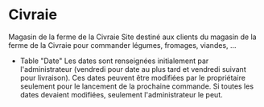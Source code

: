 # Civraie

Magasin de la ferme de la Civraie
Site destiné aux clients du magasin de la ferme de la Civraie pour commander légumes, fromages, viandes, ...

-   Table "Date"
    Les dates sont renseignées initialement par l'administrateur (vendredi pour date au plus tard et vendredi suivant pour livraison). Ces dates peuvent être modifiées par le propriétaire seulement pour le lancement de la prochaine commande. Si toutes les dates devaient modifiées, seulement l'administrateur le peut.
